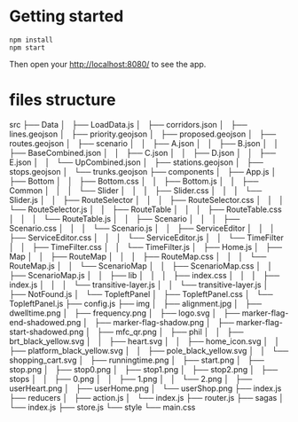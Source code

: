 # Getting started

    npm install
    npm start


Then open your [http://localhost:8080/](http://localhost:8080/) to see the app.

# files structure
src
├── Data
│   ├── LoadData.js
│   ├── corridors.json
│   ├── lines.geojson
│   ├── priority.geojson
│   ├── proposed.geojson
│   ├── routes.geojson
│   ├── scenario
│   │   ├── A.json
│   │   ├── B.json
│   │   ├── BaseCombined.json
│   │   ├── C.json
│   │   ├── D.json
│   │   ├── E.json
│   │   └── UpCombined.json
│   ├── stations.geojson
│   ├── stops.geojson
│   └── trunks.geojson
├── components
│   ├── App.js
│   ├── Bottom
│   │   ├── Bottom.css
│   │   ├── Bottom.js
│   │   ├── Common
│   │   │   └── Slider
│   │   │       ├── Slider.css
│   │   │       └── Slider.js
│   │   ├── RouteSelector
│   │   │   ├── RouteSelector.css
│   │   │   └── RouteSelector.js
│   │   ├── RouteTable
│   │   │   ├── RouteTable.css
│   │   │   └── RouteTable.js
│   │   ├── Scenario
│   │   │   ├── Scenario.css
│   │   │   └── Scenario.js
│   │   ├── ServiceEditor
│   │   │   ├── ServiceEditor.css
│   │   │   └── ServiceEditor.js
│   │   └── TimeFilter
│   │       ├── TimeFilter.css
│   │       └── TimeFilter.js
│   ├── Home.js
│   ├── Map
│   │   ├── RouteMap
│   │   │   ├── RouteMap.css
│   │   │   └── RouteMap.js
│   │   └── ScenarioMap
│   │       ├── ScenarioMap.css
│   │       ├── ScenarioMap.js
│   │       ├── lib
│   │       │   ├── index.css
│   │       │   ├── index.js
│   │       │   └── transitive-layer.js
│   │       └── transitive-layer.js
│   ├── NotFound.js
│   └── TopleftPanel
│       ├── TopleftPanel.css
│       └── TopleftPanel.js
├── config.js
├── img
│   ├── alignment.jpg
│   ├── dwelltime.png
│   ├── frequency.png
│   ├── logo.svg
│   ├── marker-flag-end-shadowed.png
│   ├── marker-flag-shadow.png
│   ├── marker-flag-start-shadowed.png
│   ├── mfc_qr.png
│   ├── phil
│   │   ├── brt_black_yellow.svg
│   │   ├── heart.svg
│   │   ├── home_icon.svg
│   │   ├── platform_black_yellow.svg
│   │   ├── pole_black_yellow.svg
│   │   └── shopping_cart.svg
│   ├── runningtime.png
│   ├── start.png
│   ├── stop.png
│   ├── stop0.png
│   ├── stop1.png
│   ├── stop2.png
│   ├── stops
│   │   ├── 0.png
│   │   ├── 1.png
│   │   └── 2.png
│   ├── userHeart.png
│   ├── userHome.png
│   └── userShop.png
├── index.js
├── reducers
│   ├── action.js
│   └── index.js
├── router.js
├── sagas
│   └── index.js
├── store.js
└── style
    └── main.css
